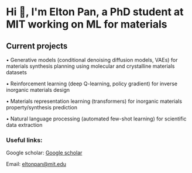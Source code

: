 <h1 align="left">Hi 👋, I'm Elton Pan, a PhD student at MIT working on ML for materials</h1>

<h2 align="left">Current projects</h2>

• Generative models (conditional denoising diffusion models, VAEs) for materials synthesis planning using molecular and crystalline materials datasets 
  
• Reinforcement learning (deep Q-learning, policy gradient) for inverse inorganic materials design 

• Materials representation learning (transformers) for inorganic materials property/synthesis prediction
  
• Natural language processing (automated few-shot learning) for scientific data extraction</h3>

<h3 align="left">Useful links:</h3>

Google scholar: <a href="https://scholar.google.com/citations?user=2GTcE-0AAAAJ&hl=en">Google scholar</a>

Email: <a href = "mailto: eltonpan@mit.edu">eltonpan@mit.edu</a>
